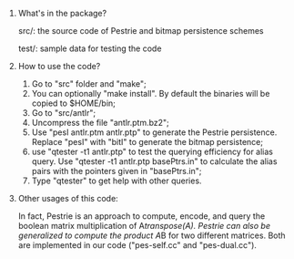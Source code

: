 1. What's in the package?

   src/:	the source code of Pestrie and bitmap persistence schemes
   
   test/:   	sample data for testing the code


2. How to use the code?
   
   1. Go to "src" folder and "make";
   2. You can optionally "make install". By default the binaries will be copied to $HOME/bin;
   3. Go to "src/antlr";
   4. Uncompress the file "antlr.ptm.bz2";
   5. Use "pesI antlr.ptm antlr.ptp" to generate the Pestrie persistence. Replace "pesI" with "bitI" to generate the bitmap persistence;
   6. use "qtester -t1 antlr.ptp" to test the querying efficiency for alias query. Use "qtester -t1 antlr.ptp basePtrs.in" to calculate the alias pairs with the pointers given in "basePtrs.in";
   7. Type "qtester" to get help with other queries.

3. Other usages of this code:

   In fact, Pestrie is an approach to compute, encode, and query the boolean matrix multiplication of A*transpose(A). Pestrie can also be generalized to compute the product A*B for two different matrices. Both are implemented in our code ("pes-self.cc" and "pes-dual.cc").
